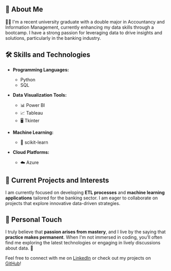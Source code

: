 ## 🌟 About Me

👩‍🎓 I'm a recent university graduate with a double major in Accountancy and Information Management, currently enhancing my data skills through a bootcamp. I have a strong passion for leveraging data to drive insights and solutions, particularly in the banking industry.

## 🛠️ Skills and Technologies

- **Programming Languages:** 
  - Python 
  - SQL

- **Data Visualization Tools:** 
  - 📊 Power BI 
  - 📈 Tableau 
  - 🖥️ Tkinter

- **Machine Learning:** 
  - 🤖 scikit-learn

- **Cloud Platforms:** 
  - ☁️ Azure

## 🚀 Current Projects and Interests

I am currently focused on developing **ETL processes** and **machine learning applications** tailored for the banking sector. I am eager to collaborate on projects that explore innovative data-driven strategies.

## 💬 Personal Touch

I truly believe that **passion arises from mastery**, and I live by the saying that **practice makes permanent**. When I'm not immersed in coding, you’ll often find me exploring the latest technologies or engaging in lively discussions about data. 🌟


Feel free to connect with me on [LinkedIn](https://www.linkedin.com/in/paulngkp) or check out my projects on [GitHub](https://github.com/Kpn23?tab=repositories)!
